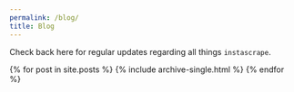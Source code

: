 ```yaml
---
permalink: /blog/
title: Blog
---
```


Check back here for regular updates regarding all things `instascrape`.

{% for post in site.posts %}
  {% include archive-single.html %}
{% endfor %}